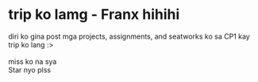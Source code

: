 <h1>trip ko lamg - Franx hihihi</h1>

diri ko gina post mga projects, assignments, and seatworks ko sa CP1 kay trip ko lang :> <br><br>
miss ko na sya <br>
Star nyo plss 
